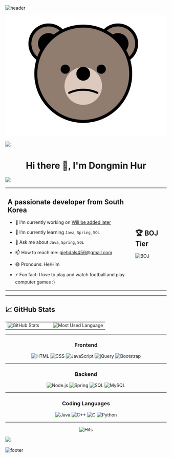 ![header](https://capsule-render.vercel.app/api?type=slice&color=87CEFA&height=200&section=header&text=HurDong's%20Github&fontSize=70&animation=twinkling)
 
<p align="center">
  <img src="https://github.com/HurDong/img/blob/main/github_banner.jpg" alt="Banner Image">
</p>

<img src="https://user-images.githubusercontent.com/73097560/115834477-dbab4500-a447-11eb-908a-139a6edaec5c.gif"> 

<h1 align="center" >
  Hi there 👋, I'm Dongmin Hur
</h1>

<img src="https://user-images.githubusercontent.com/73097560/115834477-dbab4500-a447-11eb-908a-139a6edaec5c.gif"> 

<table>
  <tr>
    <td>

## A passionate developer from South Korea

- 🔭 I’m currently working on [ Will be added later ](https://github.com/HurDong)
- 🌱 I’m currently learning `Java`, `Spring`, `SQL`
- 💬 Ask me about `Java`, `Spring`, `SQL`
- 📫 How to reach me: [gjehdals456@gmail.com](mailto:gjehdals456@gmail.com)
- 😄 Pronouns: He/Him
- ⚡ Fun fact: I love to play and watch football and play computer games :)

    </td>
    <td>

## 🏆 BOJ Tier

<img src="http://mazassumnida.wtf/api/v2/generate_badge?boj=gjehdals456" alt="BOJ" />
    </td>
  </tr>
</table>


---

## 📈 GitHub Stats
<table>
  <tr>
    <td><img src="https://github-readme-stats.vercel.app/api?username=HurDong&show_icons=true&theme=transparent" alt="GitHub Stats" /></td>
    <td>&nbsp;&nbsp;&nbsp;&nbsp;</td>
    <td><img src="https://github-readme-stats.vercel.app/api/top-langs/?username=HurDong&layout=donut" alt="Most Used Language" /></td>
  </tr>
</table>


---

### <p align="center">Frontend</p>
<p align="center">
  <img src="https://img.shields.io/badge/-HTML-E34F26?style=flat&logo=html5&logoColor=white" alt="HTML" />
  <img src="https://img.shields.io/badge/-CSS-1572B6?style=flat&logo=css3&logoColor=white" alt="CSS" />
  <img src="https://img.shields.io/badge/-JavaScript-F7DF1E?style=flat&logo=javascript&logoColor=black" alt="JavaScript" />
  <img src="https://img.shields.io/badge/-jQuery-0769AD?style=flat&logo=jquery&logoColor=white" alt="jQuery" />
  <img src="https://img.shields.io/badge/-Bootstrap-563D7C?style=flat&logo=bootstrap&logoColor=white" alt="Bootstrap" />
</p>

---

### <p align="center">Backend</p>
<p align="center">
  <img src="https://img.shields.io/badge/-Node.js-339933?style=flat&logo=node.js&logoColor=white" alt="Node.js" />
  <img src="https://img.shields.io/badge/-Spring-6DB33F?style=flat&logo=spring&logoColor=white" alt="Spring" />
  <img src="https://img.shields.io/badge/-SQL-4479A1?style=flat&logo=sql&logoColor=white" alt="SQL" />
  <img src="https://img.shields.io/badge/-MySQL-4479A1?style=flat&logo=mysql&logoColor=white" alt="MySQL" />
</p>

---

### <p align="center">Coding Languages</p>
<p align="center">
  <img src="https://img.shields.io/badge/-Java-007396?style=flat&logo=java&logoColor=white" alt="Java" />
  <img src="https://img.shields.io/badge/-C++-00599C?style=flat&logo=c%2B%2B&logoColor=white" alt="C++" />
  <img src="https://img.shields.io/badge/-C-A8B9CC?style=flat&logo=c&logoColor=white" alt="C" />
  <img src="https://img.shields.io/badge/-Python-3776AB?style=flat&logo=python&logoColor=white" alt="Python" />
</p>


---

<p align="center">
  <img src="https://hits.seeyoufarm.com/api/count/incr/badge.svg?url=https://github.com/HurDong" alt="Hits" />
</p>


<img src="https://user-images.githubusercontent.com/73097560/115834477-dbab4500-a447-11eb-908a-139a6edaec5c.gif"> 

![footer](https://capsule-render.vercel.app/api?type=slice&color=FFB6C1&height=200&section=footer)


